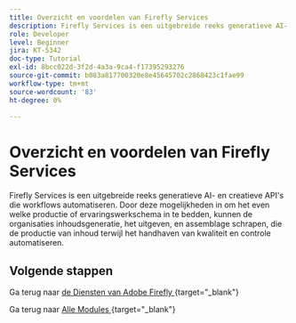 ```yaml
---
title: Overzicht en voordelen van Firefly Services
description: Firefly Services is een uitgebreide reeks generatieve AI- en creatieve API's waarmee workflows worden geautomatiseerd
role: Developer
level: Beginner
jira: KT-5342
doc-type: Tutorial
exl-id: 8bcc022d-3f2d-4a3a-9ca4-f17395293276
source-git-commit: b083a817700320e8e45645702c2868423c1fae99
workflow-type: tm+mt
source-wordcount: '83'
ht-degree: 0%

---
```


# Overzicht en voordelen van Firefly Services

Firefly Services is een uitgebreide reeks generatieve AI- en creatieve API&#39;s die workflows automatiseren. Door deze mogelijkheden in om het even welke productie of ervaringswerkschema in te bedden, kunnen de organisaties inhoudsgeneratie, het uitgeven, en assemblage schrapen, die de productie van inhoud terwijl het handhaven van kwaliteit en controle automatiseren.

## Volgende stappen

Ga terug naar [ de Diensten van Adobe Firefly ](./firefly-services.md){target="_blank"}

Ga terug naar [ Alle Modules ](../../../overview.md){target="_blank"}
